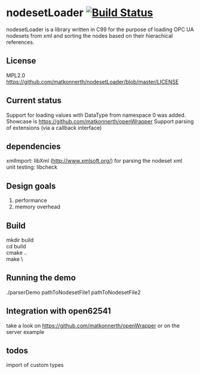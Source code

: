 # nodesetLoader [![Build Status](https://travis-ci.org/matkonnerth/nodesetLoader.svg?branch=master)](https://travis-ci.org/matkonnerth/nodesetLoader)
nodesetLoader is a library written in C99 for the purpose of loading OPC UA nodesets from xml and sorting the nodes based on their hierachical references.

## License
MPL2.0 https://github.com/matkonnerth/nodesetLoader/blob/master/LICENSE

## Current status
Support for loading values with DataType from namespace 0 was added. Showcase is https://github.com/matkonnerth/openWrapper
Support parsing of extensions (via a callback interface)

## dependencies
xmlImport: libXml (http://www.xmlsoft.org/) for parsing the nodeset xml \
unit testing: libcheck

## Design goals
1) performance
2) memory overhead

## Build
mkdir build \
cd build \
cmake .. \
make \

## Running the demo
./parserDemo pathToNodesetFile1 pathToNodesetFile2
  
## Integration with open62541
take a look on https://github.com/matkonnerth/openWrapper or on the server example

## todos

import of custom types



